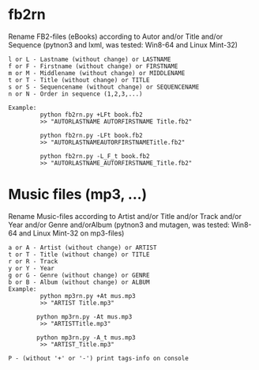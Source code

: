 # fb2rn

Rename FB2-files (eBooks) according to Autor and/or Title and/or Sequence
(pytnon3 and lxml, was tested: Win8-64 and Linux Mint-32)

    l or L - Lastname (without change) or LASTNAME 
    f or F - Firstname (without change) or FIRSTNAME
    m or M - Middlename (without change) or MIDDLENAME
    t or T - Title (without change) or TITLE
    s or S - Sequencename (without change) or SEQUENCENAME
    n or N - Order in sequence (1,2,3,...)
    
    Example:
             python fb2rn.py +LFt book.fb2
             >> "AUTORLASTNAME AUTORFIRSTNAME Title.fb2"
             
             python fb2rn.py -LFt book.fb2
             >> "AUTORLASTNAMEAUTORFIRSTNAMETitle.fb2"
             
             python fb2rn.py -L_F_t book.fb2
             >> "AUTORLASTNAME_AUTORFIRSTNAME_Title.fb2"

# Music files (mp3, ...)

Rename Music-files according to Artist and/or Title and/or Track
and/or Year and/or Genre and/orAlbum
(pytnon3 and mutagen, was tested: Win8-64 and Linux Mint-32 on mp3-files)

    a or A - Artist (without change) or ARTIST 
    t or T - Title (without change) or TITLE
    r or R - Track
    y or Y - Year
    g or G - Genre (without change) or GENRE
    b or B - Album (without change) or ALBUM
    Example:
             python mp3rn.py +At mus.mp3
             >> "ARTIST Title.mp3"

            python mp3rn.py -At mus.mp3
             >> "ARTISTTitle.mp3"
             
            python mp3rn.py -A_t mus.mp3
             >> "ARTIST_Title.mp3"

    P - (without '+' or '-') print tags-info on console
